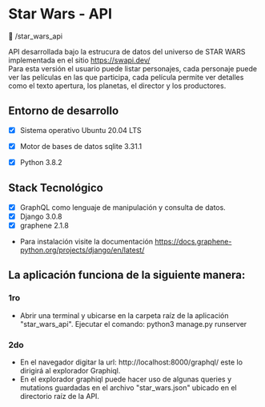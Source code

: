 # Star Wars - API

:open_file_folder: /star_wars_api

API desarrollada bajo la estrucura de datos del universo de STAR WARS implementada en el sitio https://swapi.dev/  
Para esta versión el usuario puede listar personajes, cada personaje puede ver las películas en las que participa,
cada película permite ver detalles como el texto apertura, los planetas, el director y los productores.

## Entorno de desarrollo

* [x]  Sistema operativo Ubuntu 20.04 LTS
* [x]  Motor de bases de datos sqlite 3.31.1
* [x]  Python 3.8.2


## Stack Tecnológico

* [x] GraphQL como lenguaje de manipulación y consulta de datos.
* [x] Django 3.0.8
* [x] graphene 2.1.8

* Para instalación visite la documentación
    https://docs.graphene-python.org/projects/django/en/latest/


## La aplicación funciona de la siguiente manera:

### 1ro 
- Abrir una terminal y ubicarse en la carpeta raíz de la aplicación "star_wars_api". 
  Ejecutar el comando: python3 manage.py runserver

### 2do
- En el navegador digitar la url: http://localhost:8000/graphql/ este lo dirigirá al explorador Graphiql.
- En el explorador graphiql puede hacer uso de algunas queries y mutations guardadas en el archivo "star_wars.json"     ubicado en el directorio raíz de la API.


